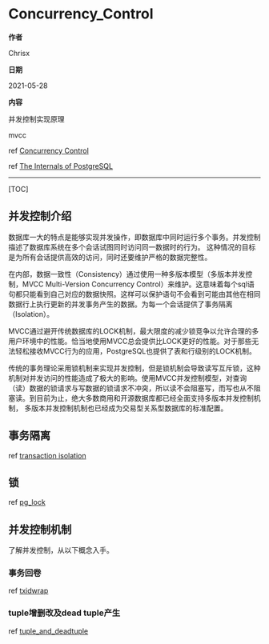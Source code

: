 # Concurrency_Control

**作者**

Chrisx

**日期**

2021-05-28

**内容**

并发控制实现原理

mvcc

ref [Concurrency Control](https://www.postgresql.org/docs/13/mvcc.html)

ref [The Internals of PostgreSQL](http://www.interdb.jp/pg/)

---

[TOC]

## 并发控制介绍

数据库一大的特点是能够实现并发操作，即数据库中同时运行多个事务。并发控制描述了数据库系统在多个会话试图同时访问同一数据时的行为。 这种情况的目标是为所有会话提供高效的访问，同时还要维护严格的数据完整性。

在内部，数据一致性（Consistency）通过使用一种多版本模型（多版本并发控制，MVCC  Multi-Version Concurrency Control）来维护。这意味着每个sql语句都只能看到自己对应的数据快照。这样可以保护语句不会看到可能由其他在相同数据行上执行更新的并发事务产生的数据。为每一个会话提供了事务隔离（Isolation）。

MVCC通过避开传统数据库的LOCK机制，最大限度的减少锁竞争以允许合理的多用户环境中的性能。恰当地使用MVCC总会提供比LOCK更好的性能。对于那些无法轻松接收MVCC行为的应用，PostgreSQL也提供了表和行级别的LOCK机制。

传统的事务理论采用锁机制来实现并发控制，但是锁机制会导致读写互斥锁，这种机制对并发访问的性能造成了极大的影响。使用MVCC并发控制模型，对查询（读）数据的锁请求与写数据的锁请求不冲突，所以读不会阻塞写，而写也从不阻塞读。到目前为止，绝大多数商用和开源数据库都已经全面支持多版本并发控制机制， 多版本并发控制机制也已经成为交易型关系型数据库的标准配置。

## 事务隔离

ref [transaction isolation](./Transaction_Isolation.md)

## 锁

ref [pg_lock](./pg_lock.md)

## 并发控制机制

了解并发控制，从以下概念入手。

### 事务回卷

ref [txidwrap](./txidwrap.md)

### tuple增删改及dead tuple产生

ref [tuple_and_deadtuple](./tuple_and_deadtuple.md)


<!--

#### 空闲空间映射

插入元组时，使用表与索引的FSM来选择可供插入额页面。

FSM都以后缀fsm存储，在需要时他们会被加载到共享内存中。

可使用插件pg_freespacemap查看表中页面的使用情况。数据库会自动判断使用那些有空闲的页面存储元祖数据。

### 提交日志

提交日志（commit log，CLOG）保存事务的状态。提交日志分配与共享内存中，并用于事务处理的全过程。

数据库定义了4种事务状态，IN_PROGRESS,COMMITED,ABORTED,SUB_COMMITED

提交日志是如何工作的呢？

CLOG在逻辑上是一个数组。在共享内存中由一系列8k页面组成。数组的序号索引对应着相应事务的标识。其内容则是事务的状态。

提交日志的维护

CLOG会写入pg_xact，被命名为0000，,0001等，文件最大尺寸256KB。
数据库启动时会加载pg_xact,用于初始化clog
clog会不断增长，vacuum会定期清理旧数据。

### 事务快照

事务快照是一个数据集。存储者某个特定事物在某个特定时间点所看到的事务状态信息：哪些事务是活跃的。

函数 txid_current_snapshot查看当前事务的快照。

```sql
SELECT txid_current_snapshot();
txid_current_snapshot 
 -----------------------
100:104:100,102
(1 row)
```

txid_current_snapshot的文本表示形式为“xmin：xmax：xip_list“，这些内容描述如下。

* **xmin**最早的还在活动的txid。所有之前的事务要么提交且可见，要么回滚而无效。
* **xmax**尚未分配的txid。所有大于或等于此值的txid在快照时间之前尚未启动，因此不可见。
* **xip_list**在快照时间活动的txid。该list只包含xmin和xmax之间的活动txid。

**事务快照由事务管理器提供。在READ COMMITTED隔离级别中，只要执行SQL命令，事务就会获得快照; 除此之外(REPEATABLE READ或SERIALIZABLE)，事务只会在执行第一个SQL命令时获取快照。获取的事务快照用于元组的可见性检查。**

ref [Transaction_Isolation](./Transaction_Isolation.md)，事务隔离的实现就是依据事务快照实现的。


详细机制参考ref [The Internals of PostgreSQL](http://www.interdb.jp/pg/)


### 可见性检查

可见性检查即如何为给定的事务挑选堆元组恰当版本。是多版本并发控制的体现。通过使用元组（tuple）的t_xmin和t_xmax、clog和事务快照来确定每个元组（tuple）对事务是否可见 。这些规则太复杂，以下仅作简单的说明。共选取了10个规则

* t_xmin状态为ABORTED

t_xmin状态为ABORTED的元组始终是不可见的(Rule 1)，因为插入此元组的事务已被中止

```sql
/* t_xmin status = ABORTED */
Rule 1: IF t_xmin status is 'ABORTED' THEN
      RETURN 'Invisible'
    END IF
```

该规则明确表示为以下表达式。

**Rule 1:** If Status(t_xmin) = ABORTED ⇒ Invisible

#### t_xmin状态为IN_PROGRESS

t_xmin状态为IN_PROGRESS的元组基本上是不可见的(Rule 3和4)，有一个情况下例外。

```sql
/* t_xmin status = IN_PROGRESS */
  IF t_xmin status is 'IN_PROGRESS' THEN
    IF t_xmin = current_txid THEN
Rule 2:   IF t_xmax = INVALID THEN
        RETURN 'Visible'
Rule 3:   ELSE /* this tuple has been deleted or updated by the current transaction itself.*/
        RETURN 'Invisible'
      END IF
Rule 4: ELSE   /* t_xmin ≠ current_txid */
      RETURN 'Invisible'
    END IF
  END IF
```

如果这个元组被另一个事务插入，并且t_xmin的状态是IN_PROGRESS，这个元组显然是不可见的(Rule 4)。
如果t_xmin等于当前txid(即该元组被当前事务插入)并且t_xmax**不**是INVALID，则该元组不可见，因为它已被当前事务更新或删除(Rule 3)。

txid=0=INVALID

例外情况是由当前事务插入此元组并且t_xmax为INVALID的情况。在这种情况下，这个元组在当前事务中是可见的(Rule 2)。

* **Rule 2:** If Status(t_xmin) = IN_PROGRESS ∧ t_xmin = current_txid ∧ t_xmax = INVAILD ⇒ Visible
* **Rule 3:** If Status(t_xmin) = IN_PROGRESS ∧ t_xmin = current_txid ∧ t_xmax ≠ INVAILD ⇒ Invisible
* **Rule 4:** If Status(t_xmin) = IN_PROGRESS ∧ t_xmin ≠ current_txid ⇒ Invisible

#### t_xmin状态为COMMITTED

此时该 Tuple 在大部分情况下都是可见的，除了该 Tuple 被更新或者删除。
t_xmin状态为COMMITTED的元组可见(Rules 6,8, 和 9)，但有三种情况例外。

```sql
/* t_xmin status = COMMITTED */
        IF t_xmin status is 'COMMITTED' THEN
Rule 5:     IF t_xmin is active in the obtained transaction snapshot THEN
                RETURN 'Invisible'
Rule 6:     ELSE IF t_xmax = INVALID OR status of t_xmax is 'ABORTED' THEN
                RETURN 'Visible'
            ELSE IF t_xmax status is 'IN_PROGRESS' THEN
Rule 7:         IF t_xmax =  current_txid THEN
                    RETURN 'Invisible'
Rule 8:         ELSE  /* t_xmax ≠ current_txid */
                    RETURN 'Visible'
                END IF
            ELSE IF t_xmax status is 'COMMITTED' THEN
Rule 9:         IF t_xmax is active in the obtained transaction snapshot THEN
                    RETURN 'Visible'
Rule 10:        ELSE
                    RETURN 'Invisible'
                END IF
            END IF
        END IF
```

Rule 6很明显，因为t_xmax是INVALID或ABORTED。下面描述了三种例外情况以及Rule 8和9。
第一个例外情况是t_xmin在获得的事务快照中处于活动状态(Rule 5)。在这种情况下，这个元组是不可见的，因为t_xmin应该被视为in progress。
第二个例外情况是t_xmax是当前的txid(Rule 7)。在这种情况下，和Rule 3一样，这个元组是不可见的，因为它已经被这个事务本身更新或删除。
相反，如果t_xmax的状态是IN_PROGRESS并且t_xmax不是当前的txid(Rule 8)，则该元组可见，因为它尚未被删除。
第三个例外情况是t_xmax的状态是COMMITTED，并且t_xmax在获得的事务快照中不活动(Rule 10)。在这种情况下，这个元组是不可见的，因为它已被另一个事务更新或删除。
相反，如果t_xmax的状态为COMMITTED，但t_xmax在获取的事务快照中处于活动状态(Rule 9)，则该元组可见，因为t_xmax应视为in progress。

* **Rule 5:** If Status(t_xmin) = COMMITTED ∧ Snapshot(t_xmin) = active ⇒ Invisible
* **Rule 6:** If Status(t_xmin) = COMMITTED ∧ (t_xmax = INVALID ∨ Status(t_xmax) = ABORTED) ⇒ Visible
* **Rule 7:** If Status(t_xmin) = COMMITTED ∧ Status(t_xmax) = IN_PROGRESS ∧ t_xmax = current_txid ⇒ Invisible
* **Rule 8:** If Status(t_xmin) = COMMITTED ∧ Status(t_xmax) = IN_PROGRESS ∧ t_xmax ≠ current_txid ⇒ Visible
* **Rule 9:** If Status(t_xmin) = COMMITTED ∧ Status(t_xmax) = COMMITTED ∧ Snapshot(t_xmax) = active ⇒ Visible
* **Rule 10:** If Status(t_xmin) = COMMITTED ∧ Status(t_xmax) = COMMITTED ∧ Snapshot(t_xmax) ≠ active ⇒ Invisible

## 多版本并发控制的实现

数据的修改过程可简单描述为

1. 首先 backend 开启是一个事务,获得一个事务号 XID;
2. 在这个事务中对数据的任意修改，都被 XID 标记。
3. 其他 backend 在扫描数据时，会看到被这个 XID 修改过的数据，根据当前的隔离级别，选择对这些数据是否可见（默认的读已提交隔离级别看不到这些数据）。
4. 只有当此 XID 最后被标记成 commit （写 WAL commit log 和写 clog）后，其他的 backend 才能看到这个 XID 修改的数据。

数据可见性条件

1. 记录的头部XID信息比当前事务更早（ repeatable read或ssi有这个要求, read committed没有这个要求）
2. 记录的头部XID信息不在当前的XID_snapshot中 (即记录上的事务状态不是未提交的状态.)
3. 记录头部的XID信息在CLOG中应该显示为已提交

## mvcc维护

**通过以上的mvcc机制，可知，其一方面提高了并发，另一方面也会造成各种影响。所以需要通过引入vacuum机制解决此问题**

PostgreSQL的并发控制机制需要以下过程维护。
1. 删除dead tuple和指向对应的dead tuple的索引元组。
2. 删除clog不必要的部分。
3. 冻结旧txid。
4. 更新FSM、VM和统计信息。

## 从 MVCC 机制看 POSTGRESQL 的应用场景

PostgreSQL 数据库在大量 DELETE、UPDATE 操作后，表和索 引都会出现高水位大幅提升的问题。从而导致索引唯一性访问、索引范围扫描和全表扫描性 能的下降，而且下降的幅度还是比较大的。经过 VACUUM 后，高水位无法恢复，不过索引 访问和全表扫描的性能都可以大幅度恢复。而同样的测试场景，Mysql 数据库不存在类似的 问题。

PostgreSQL 使用了一种十分简单的方法实现了多副本控制机制，并没有像 Oracle、 MYSQL 一样引入专门的回滚段机制。这种 MVCC 机制实现十分简单，但是我们可以很快 发现这种机制存在的问题，因为 update 操作会在表中产生大量的 MVCC 版本，从而导致表 和索引碎片的大量产生，从而影响该表访问的性能。不过这种 MVCC 机制也不都是副作用， 对于删除操作，由于 PostgreSQL 只需要简单的标识，因此大批量删除的场景，PostgreSQL 的性能优于 Mysql。

由于 MVCC 机制的缺陷，PostgreSQL 数据库的应用场景也受到了一定的限制。如数据量较大，某些大表的 DML 较多，有较大并发量进行全表扫描的 7*24 场景

-->